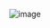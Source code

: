![image](https://user-images.githubusercontent.com/114199773/205519547-9806c053-844a-4754-ab54-c089a2aa1312.png)

